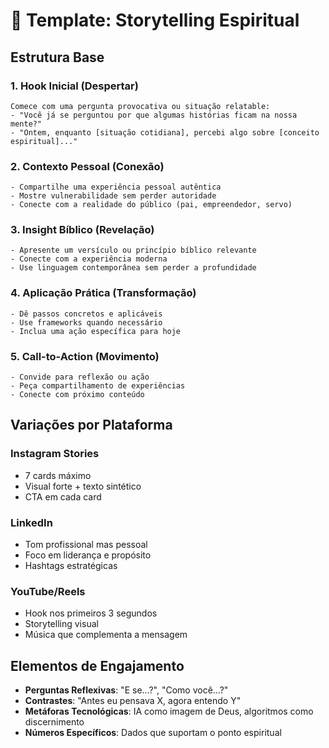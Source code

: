 # 📖 Template: Storytelling Espiritual

## Estrutura Base

### 1. Hook Inicial (Despertar)
```
Comece com uma pergunta provocativa ou situação relatable:
- "Você já se perguntou por que algumas histórias ficam na nossa mente?"
- "Ontem, enquanto [situação cotidiana], percebi algo sobre [conceito espiritual]..."
```

### 2. Contexto Pessoal (Conexão)
```
- Compartilhe uma experiência pessoal autêntica
- Mostre vulnerabilidade sem perder autoridade
- Conecte com a realidade do público (pai, empreendedor, servo)
```

### 3. Insight Bíblico (Revelação)
```
- Apresente um versículo ou princípio bíblico relevante
- Conecte com a experiência moderna
- Use linguagem contemporânea sem perder a profundidade
```

### 4. Aplicação Prática (Transformação)
```
- Dê passos concretos e aplicáveis
- Use frameworks quando necessário
- Inclua uma ação específica para hoje
```

### 5. Call-to-Action (Movimento)
```
- Convide para reflexão ou ação
- Peça compartilhamento de experiências
- Conecte com próximo conteúdo
```

## Variações por Plataforma

### Instagram Stories
- 7 cards máximo
- Visual forte + texto sintético
- CTA em cada card

### LinkedIn
- Tom profissional mas pessoal
- Foco em liderança e propósito
- Hashtags estratégicas

### YouTube/Reels
- Hook nos primeiros 3 segundos
- Storytelling visual
- Música que complementa a mensagem

## Elementos de Engajamento

- **Perguntas Reflexivas**: "E se...?", "Como você...?"
- **Contrastes**: "Antes eu pensava X, agora entendo Y"
- **Metáforas Tecnológicas**: IA como imagem de Deus, algoritmos como discernimento
- **Números Específicos**: Dados que suportam o ponto espiritual